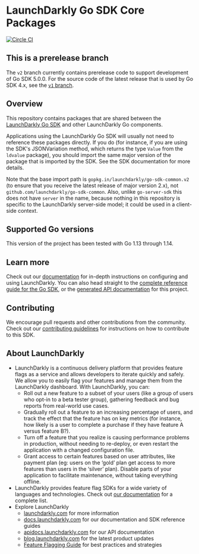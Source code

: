 # LaunchDarkly Go SDK Core Packages

[![Circle CI](https://circleci.com/gh/launchdarkly/go-sdk-common.svg?style=svg)](https://circleci.com/gh/launchdarkly/go-sdk-common)

## This is a prerelease branch

The `v2` branch currently contains prerelease code to support development of Go SDK 5.0.0. For the source code of the latest release that is used by Go SDK 4.x, see the [`v1` branch](https://github.com/launchdarkly/go-sdk-common/tree/v1).

## Overview

This repository contains packages that are shared between the [LaunchDarkly Go SDK](https://github.com/launchdarkly/go-server-sdk) and other LaunchDarkly Go components.

Applications using the LaunchDarkly Go SDK will usually not need to reference these packages directly. If you do (for instance, if you are using the SDK's JSONVariation method, which returns the type `Value` from the `ldvalue` package), you should import the same major version of the package that is imported by the SDK. See the SDK documentation for more details.

Note that the base import path is `gopkg.in/launchdarkly/go-sdk-common.v2` (to ensure that you receive the latest release of major version 2.x), not `github.com/launchdarkly/go-sdk-common`. Also, unlike `go-server-sdk` this does not have `server` in the name, because nothing in this repository is specific to the LaunchDarkly server-side model; it could be used in a client-side context.

## Supported Go versions

This version of the project has been tested with Go 1.13 through 1.14.

## Learn more

Check out our [documentation](http://docs.launchdarkly.com) for in-depth instructions on configuring and using LaunchDarkly. You can also head straight to the [complete reference guide for the Go SDK](http://docs.launchdarkly.com/docs/go-sdk-reference), or the [generated API documentation](https://godoc.org/gopkg.in/launchdarkly/go-sdk-common.v2) for this project.

## Contributing

We encourage pull requests and other contributions from the community. Check out our [contributing guidelines](CONTRIBUTING.md) for instructions on how to contribute to this SDK.

## About LaunchDarkly

* LaunchDarkly is a continuous delivery platform that provides feature flags as a service and allows developers to iterate quickly and safely. We allow you to easily flag your features and manage them from the LaunchDarkly dashboard.  With LaunchDarkly, you can:
    * Roll out a new feature to a subset of your users (like a group of users who opt-in to a beta tester group), gathering feedback and bug reports from real-world use cases.
    * Gradually roll out a feature to an increasing percentage of users, and track the effect that the feature has on key metrics (for instance, how likely is a user to complete a purchase if they have feature A versus feature B?).
    * Turn off a feature that you realize is causing performance problems in production, without needing to re-deploy, or even restart the application with a changed configuration file.
    * Grant access to certain features based on user attributes, like payment plan (eg: users on the ‘gold’ plan get access to more features than users in the ‘silver’ plan). Disable parts of your application to facilitate maintenance, without taking everything offline.
* LaunchDarkly provides feature flag SDKs for a wide variety of languages and technologies. Check out [our documentation](https://docs.launchdarkly.com/docs) for a complete list.
* Explore LaunchDarkly
    * [launchdarkly.com](https://www.launchdarkly.com/ "LaunchDarkly Main Website") for more information
    * [docs.launchdarkly.com](https://docs.launchdarkly.com/  "LaunchDarkly Documentation") for our documentation and SDK reference guides
    * [apidocs.launchdarkly.com](https://apidocs.launchdarkly.com/  "LaunchDarkly API Documentation") for our API documentation
    * [blog.launchdarkly.com](https://blog.launchdarkly.com/  "LaunchDarkly Blog Documentation") for the latest product updates
    * [Feature Flagging Guide](https://github.com/launchdarkly/featureflags/  "Feature Flagging Guide") for best practices and strategies
